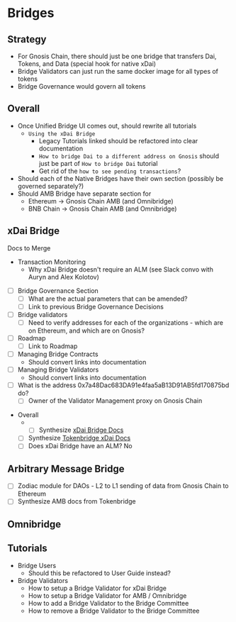 # Bridges

## Strategy

- For Gnosis Chain, there should just be one bridge that transfers Dai, Tokens, and Data (special hook for native xDai)
- Bridge Validators can just run the same docker image for all types of tokens
- Bridge Governance would govern all tokens

## Overall 

- Once Unified Bridge UI comes out, should rewrite all tutorials
  - `Using the xDai Bridge` 
    - Legacy Tutorials linked should be refactored into clear documentation
    - `How to bridge Dai to a different address on Gnosis` should just be part of `How to bridge Dai` tutorial
    - Get rid of the `how to see pending transactions`?
- Should each of the Native Bridges have their own section (possibly be governed separately?)
- Should AMB Bridge have separate section for
  - Ethereum -> Gnosis Chain AMB (and Omnibridge)
  - BNB Chain -> Gnosis Chain AMB (and Omnibridge)

## xDai Bridge

Docs to Merge
- Transaction Monitoring
  - Why xDai Bridge doesn't require an ALM (see Slack convo with Auryn and Alex Kolotov)
- [ ] Bridge Governance Section
  - [ ] What are the actual parameters that can be amended?
  - [ ] Link to previous Bridge Governance Decisions
- [ ] Bridge validators
  - [ ] Need to verify addresses for each of the organizations - which are on Ethereum, and which are on Gnosis?
- [ ] Roadmap
  - [ ] Link to Roadmap
- [ ] Managing Bridge Contracts
  - Should convert links into documentation
- [ ] Managing Bridge Validators
  - Should convert links into documentation
- [ ] What is the address 0x7a48Dac683DA91e4faa5aB13D91AB5fd170875bd do?
	- [ ] Owner of the Validator Management proxy on Gnosis Chain
- Overall
  - - [ ] Synthesize [xDai Bridge Docs](https://developers.gnosischain.com/for-users/bridges/converting-xdai-via-bridge)
  - [ ] Synthesize [Tokenbridge xDai Docs](https://docs.tokenbridge.net/xdai-bridge/about)
  - [ ] Does xDai Bridge have an ALM? No

## Arbitrary Message Bridge

- [ ] Zodiac module for DAOs - L2 to L1 sending of data from Gnosis Chain to Ethereum
- [ ] Synthesize AMB docs from Tokenbridge
## Omnibridge


## Tutorials

- Bridge Users
  - Should this be refactored to User Guide instead?
- Bridge Validators
  - How to setup a Bridge Validator for xDai Bridge
  - How to setup a Bridge Validator for AMB / Omnibridge
  - How to add a Bridge Validator to the Bridge Committee
  - How to remove a Bridge Validator to the Bridge Committee
